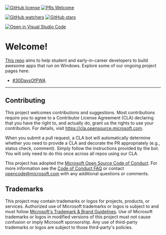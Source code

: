 [![GitHub license](https://img.shields.io/github/license/microsoft/Win-Student-Dev.svg)](https://github.com/microsoft/Win-Student-Dev/blob/master/LICENSE)
[![PRs Welcome](https://img.shields.io/badge/PRs-welcome-brightgreen.svg?style=flat-square)](http://makeapullrequest.com)

[![GitHub watchers](https://img.shields.io/github/watchers/microsoft/Win-Student-Dev.svg?style=social&label=Watch&maxAge=2592000)](https://GitHub.com/microsoft/Win-Student-Dev/watchers/)
[![GitHub stars](https://img.shields.io/github/stars/microsoft/Win-Student-Dev.svg?style=social&label=Star&maxAge=2592000)](https://GitHub.com/microsoft/Win-Student-Dev/stargazers/)

[![Open in Visual Studio Code](https://open.vscode.dev/badges/open-in-vscode.svg)](https://open.vscode.dev/microsoft/Win-Student-Dev)

# Welcome!

[This repo](https://github.com/microsoft/win-student-devs) aims to help student and early-in-career developers to build awesome apps that run on Windows. Explore some of our ongoing project pages here:

 * [#30DaysOfPWA](/30DaysOfPWA/)


---

## Contributing

This project welcomes contributions and suggestions.  Most contributions require you to agree to a
Contributor License Agreement (CLA) declaring that you have the right to, and actually do, grant us
the rights to use your contribution. For details, visit https://cla.opensource.microsoft.com.

When you submit a pull request, a CLA bot will automatically determine whether you need to provide
a CLA and decorate the PR appropriately (e.g., status check, comment). Simply follow the instructions
provided by the bot. You will only need to do this once across all repos using our CLA.

This project has adopted the [Microsoft Open Source Code of Conduct](https://opensource.microsoft.com/codeofconduct/).
For more information see the [Code of Conduct FAQ](https://opensource.microsoft.com/codeofconduct/faq/) or
contact [opencode@microsoft.com](mailto:opencode@microsoft.com) with any additional questions or comments.

## Trademarks

This project may contain trademarks or logos for projects, products, or services. Authorized use of Microsoft 
trademarks or logos is subject to and must follow 
[Microsoft's Trademark & Brand Guidelines](https://www.microsoft.com/en-us/legal/intellectualproperty/trademarks/usage/general).
Use of Microsoft trademarks or logos in modified versions of this project must not cause confusion or imply Microsoft sponsorship.
Any use of third-party trademarks or logos are subject to those third-party's policies.